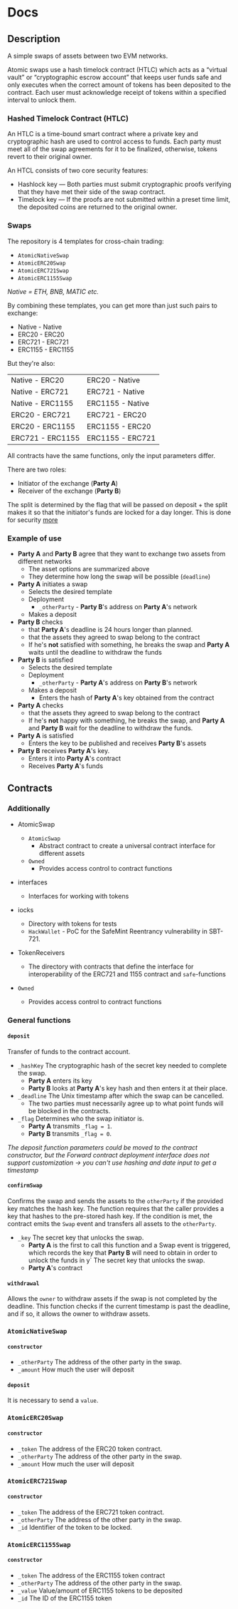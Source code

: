 # Docs

## Description

A simple swaps of assets between two EVM networks.

Atomic swaps use a hash timelock contract (HTLC) which acts as a “virtual vault” or “cryptographic escrow account” that keeps user funds safe and only executes when the correct amount of tokens has been deposited to the contract. Each user must acknowledge receipt of tokens within a specified interval to unlock them.

### Hashed Timelock Contract (HTLC)

An HTLC is a time-bound smart contract where a private key and cryptographic hash are used to control access to funds. Each party must meet all of the swap agreements for it to be finalized, otherwise, tokens revert to their original owner.

An HTCL consists of two core security features:

- Hashlock key — Both parties must submit cryptographic proofs verifying that they have met their side of the swap contract.
- Timelock key — If the proofs are not submitted within a preset time limit, the deposited coins are returned to the original owner.

### Swaps

The repository is 4 templates for cross-chain trading:

- `AtomicNativeSwap`
- `AtomicERC20Swap`
- `AtomicERC721Swap`
- `AtomicERC1155Swap`

_Native = ETH, BNB, MATIC etc._

By combining these templates, you can get more than just such pairs to exchange:

- Native - Native
- ERC20 - ERC20
- ERC721 - ERC721
- ERC1155 - ERC1155

But they're also:

|                  |                  |
| ---------------- | ---------------- |
| Native - ERC20   | ERC20 - Native   |
| Native - ERC721  | ERC721 - Native  |
| Native - ERC1155 | ERC1155 - Native |
| ERC20 - ERC721   | ERC721 - ERC20   |
| ERC20 - ERC1155  | ERC1155 - ERC20  |
| ERC721 - ERC1155 | ERC1155 - ERC721 |

All contracts have the same functions, only the input parameters differ.

There are two roles:

- Initiator of the exchange (**Party A**)
- Receiver of the exchange (**Party B**)

The split is determined by the flag that will be passed on deposit + the split makes it so that the initiator's funds are locked for a day longer. This is done for security [more](https://github.com/moretech-forward/AtomicSwaps/blob/main/contracts/audit/Audit.md#manual-audit)

### Example of use

- **Party A** and **Party B** agree that they want to exchange two assets from different networks
  - The asset options are summarized above
  - They determine how long the swap will be possible (`deadline`)
- **Party A** initiates a swap
  - Selects the desired template
  - Deployment
    - `_otherParty` - **Party B**'s address on **Party A**'s network
  - Makes a deposit
- **Party B** checks
  - that **Party A**'s deadline is 24 hours longer than planned.
  - that the assets they agreed to swap belong to the contract
  - If he's **not** satisfied with something, he breaks the swap and **Party A** waits until the deadline to withdraw the funds
- **Party B** is satisfied
  - Selects the desired template
  - Deployment
    - `_otherParty` - **Party A**'s address on **Party B**'s network
  - Makes a deposit
    - Enters the hash of **Рarty A**'s key obtained from the contract
- **Party A** checks
  - that the assets they agreed to swap belong to the contract
  - If he's **not** happy with something, he breaks the swap, and **Рarty A** and **Рarty B** wait for the deadline to withdraw the funds.
- **Party A** is satisfied
  - Enters the key to be published and receives **Party B**'s assets
- **Party B** receives **Party A**'s key.
  - Enters it into **Party A**'s contract
  - Receives **Party A**'s funds

## Contracts

### Additionally

- AtomicSwap

  - `AtomicSwap`
    - Abstract contract to create a universal contract interface for different assets
  - `Owned`
    - Provides access control to contract functions

- interfaces

  - Interfaces for working with tokens

- iocks

  - Directory with tokens for tests
  - `HackWallet` - PoC for the SafeMint Reentrancy vulnerability in SBT-721.

- TokenReceivers

  - The directory with contracts that define the interface for interoperability of the ERC721 and 1155 contract and `safe`-functions

- `Owned`

  - Provides access control to contract functions

### General functions

#### `deposit`

Transfer of funds to the contract account.

- `_hashKey` The cryptographic hash of the secret key needed to complete the swap.
  - **Party A** enters its key
  - **Party B** looks at **Party A**'s key hash and then enters it at their place.
- `_deadline` The Unix timestamp after which the swap can be cancelled.
  - The two parties must necessarily agree up to what point funds will be blocked in the contracts.
- `_flag` Determines who the swap initiator is.
  - **Party A** transmits `_flag = 1`.
  - **Party B** transmits `_flag = 0`.

_The deposit function parameters could be moved to the contract constructor, but the Forward contract deployment interface does not support customization -> you can't use hashing and date input to get a timestamp_

#### `confirmSwap`

Confirms the swap and sends the assets to the `otherParty` if the provided key matches the hash key. The function requires that the caller provides a key that hashes to the pre-stored hash key. If the condition is met, the contract emits the `Swap` event and transfers all assets to the `otherParty`.

- `_key` The secret key that unlocks the swap.
  - **Party A** is the first to call this function and a Swap event is triggered, which records the key that **Party B** will need to obtain in order to unlock the funds in y` The secret key that unlocks the swap.
  - **Party A**'s contract

#### `withdrawal`

Allows the `owner` to withdraw assets if the swap is not completed by the deadline.
This function checks if the current timestamp is past the deadline, and if so, it allows the owner to withdraw assets.

### `AtomicNativeSwap`

#### `constructor`

- `_otherParty` The address of the other party in the swap.
- `_amount` How much the user will deposit

#### `deposit`

It is necessary to send a `value`.

### `AtomicERC20Swap`

#### `constructor`

- `_token` The address of the ERC20 token contract.
- `_otherParty` The address of the other party in the swap.
- `_amount` How much the user will deposit

### `AtomicERC721Swap`

#### `constructor`

- `_token` The address of the ERC721 token contract.
- `_otherParty` The address of the other party in the swap.
- `_id` Identifier of the token to be locked.

### `AtomicERC1155Swap`

#### `constructor`

- `_token` The address of the ERC1155 token contract
- `_otherParty` The address of the other party in the swap.
- `_value` Value/amount of ERC1155 tokens to be deposited
- `_id` The ID of the ERC1155 token
